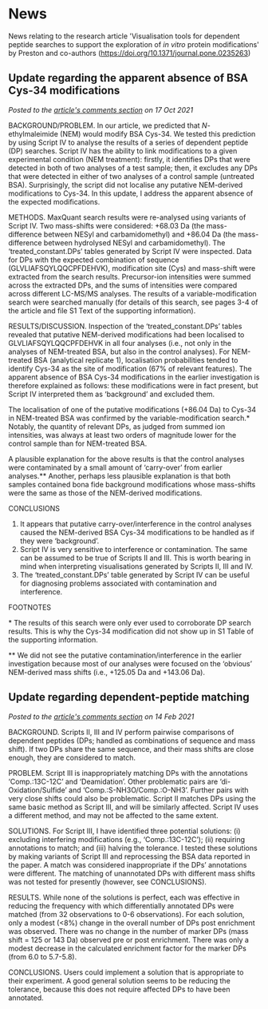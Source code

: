 # News
News relating to the research article 'Visualisation tools for dependent peptide searches to support the exploration of *in vitro* protein modifications' by Preston and co-authors (https://doi.org/10.1371/journal.pone.0235263)
## Update regarding the apparent absence of BSA Cys-34 modifications
*Posted to the [article's comments section](https://journals.plos.org/plosone/article/comments?id=10.1371/journal.pone.0235263) on 17 Oct 2021*

BACKGROUND/PROBLEM. In our article, we predicted that *N*-ethylmaleimide (NEM) would modify BSA Cys-34. We tested this prediction by using Script IV to analyse the results of a series of dependent peptide (DP) searches. Script IV has the ability to link modifications to a given experimental condition (NEM treatment): firstly, it identifies DPs that were detected in both of two analyses of a test sample; then, it excludes any DPs that were detected in either of two analyses of a control sample (untreated BSA). Surprisingly, the script did not localise any putative NEM-derived modifications to Cys-34. In this update, I address the apparent absence of the expected modifications.

METHODS. MaxQuant search results were re-analysed using variants of Script IV. Two mass-shifts were considered: +68.03 Da (the mass-difference between NESyl and carbamidomethyl) and +86.04 Da (the mass-difference between hydrolysed NESyl and carbamidomethyl). The ‘treated_constant.DPs’ tables generated by Script IV were inspected. Data for DPs with the expected combination of sequence (GLVLIAFSQYLQQCPFDEHVK), modification site (Cys) and mass-shift were extracted from the search results. Precursor-ion intensities were summed across the extracted DPs, and the sums of intensities were compared across different LC-MS/MS analyses. The results of a variable-modification search were searched manually (for details of this search, see pages 3-4 of the article and file S1 Text of the supporting information).

RESULTS/DISCUSSION. Inspection of the ‘treated_constant.DPs’ tables revealed that putative NEM-derived modifications had been localised to GLVLIAFSQYLQQCPFDEHVK in all four analyses (i.e., not only in the analyses of NEM-treated BSA, but also in the control analyses). For NEM-treated BSA (analytical replicate 1), localisation probabilities tended to identify Cys-34 as the site of modification (67% of relevant features). The apparent absence of BSA Cys-34 modifications in the earlier investigation is therefore explained as follows: these modifications were in fact present, but Script IV interpreted them as ‘background’ and excluded them.

The localisation of one of the putative modifications (+86.04 Da) to Cys-34 in NEM-treated BSA was confirmed by the variable-modification search.* Notably, the quantity of relevant DPs, as judged from summed ion intensities, was always at least two orders of magnitude lower for the control sample than for NEM-treated BSA.

A plausible explanation for the above results is that the control analyses were contaminated by a small amount of ‘carry-over’ from earlier analyses.** Another, perhaps less plausible explanation is that both samples contained bona fide background modifications whose mass-shifts were the same as those of the NEM-derived modifications.

CONCLUSIONS
1. It appears that putative carry-over/interference in the control analyses caused the NEM-derived BSA Cys-34 modifications to be handled as if they were ‘background’.
2. Script IV is very sensitive to interference or contamination. The same can be assumed to be true of Scripts II and III. This is worth bearing in mind when interpreting visualisations generated by Scripts II, III and IV.
3. The ‘treated_constant.DPs’ table generated by Script IV can be useful for diagnosing problems associated with contamination and interference.

FOOTNOTES

\* The results of this search were only ever used to corroborate DP search results. This is why the Cys-34 modification did not show up in S1 Table of the supporting information.

** We did not see the putative contamination/interference in the earlier investigation because most of our analyses were focused on the ‘obvious’ NEM-derived mass shifts (i.e., +125.05 Da and +143.06 Da).

## Update regarding dependent-peptide matching
*Posted to the [article's comments section](https://journals.plos.org/plosone/article/comments?id=10.1371/journal.pone.0235263) on 14 Feb 2021*

BACKGROUND. Scripts II, III and IV perform pairwise comparisons of dependent peptides (DPs; handled as combinations of sequence and mass shift). If two DPs share the same sequence, and their mass shifts are close enough, they are considered to match.

PROBLEM. Script III is inappropriately matching DPs with the annotations ‘Comp.:13C-12C’ and ‘Deamidation’. Other problematic pairs are ‘di-Oxidation/Sulfide’ and ‘Comp.:S-NH3O/Comp.:O-NH3’. Further pairs with very close shifts could also be problematic. Script II matches DPs using the same basic method as Script III, and will be similarly affected. Script IV uses a different method, and may not be affected to the same extent.

SOLUTIONS. For Script III, I have identified three potential solutions: (i) excluding interfering modifications (e.g., ‘Comp.:13C-12C’); (ii) requiring annotations to match; and (iii) halving the tolerance. I tested these solutions by making variants of Script III and reprocessing the BSA data reported in the paper. A match was considered inappropriate if the DPs’ annotations were different. The matching of unannotated DPs with different mass shifts was not tested for presently (however, see CONCLUSIONS).

RESULTS. While none of the solutions is perfect, each was effective in reducing the frequency with which differentially annotated DPs were matched (from 32 observations to 0-6 observations). For each solution, only a modest (<8%) change in the overall number of DPs post enrichment was observed. There was no change in the number of marker DPs (mass shift = 125 or 143 Da) observed pre or post enrichment. There was only a modest decrease in the calculated enrichment factor for the marker DPs (from 6.0 to 5.7-5.8).

CONCLUSIONS. Users could implement a solution that is appropriate to their experiment. A good general solution seems to be reducing the tolerance, because this does not require affected DPs to have been annotated.
